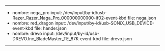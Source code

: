 ---
- nombre: nega_pro
  input: /dev/input/by-id/usb-Razer_Razer_Naga_Pro_000000000000-if02-event-kbd
  file: nega.json
- nombre: red_dragon
  input: /dev/input/by-id/usb-SONiX_USB_DEVICE-event-kbd
  file: hander.json
- nombre: drevo
  input: /dev/input/by-id/usb-DREVO.Inc_BladeMaster_TE_87K-event-kbd
  file: drevo.json
---